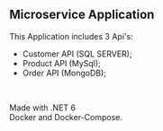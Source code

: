 ## Microservice Application

This Application includes 3 Api's: <br>

<ul>
<li>Customer API (SQL SERVER);</li>
<li>Product API (MySql);</li>
<li>Order API (MongoDB);</li>
</ul>

<br>

Made with .NET 6 <br>
Docker and Docker-Compose.
